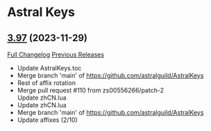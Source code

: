 # Astral Keys

## [3.97](https://github.com/astralguild/AstralKeys/tree/3.97) (2023-11-29)
[Full Changelog](https://github.com/astralguild/AstralKeys/compare/3.96...3.97) [Previous Releases](https://github.com/astralguild/AstralKeys/releases)

- Update AstralKeys.toc  
- Merge branch 'main' of https://github.com/astralguild/AstralKeys  
- Rest of affix rotation  
- Merge pull request #110 from zs00556266/patch-2  
    Update zhCN.lua  
- Update zhCN.lua  
- Merge branch 'main' of https://github.com/astralguild/AstralKeys  
- Update affixes (2/10)  
